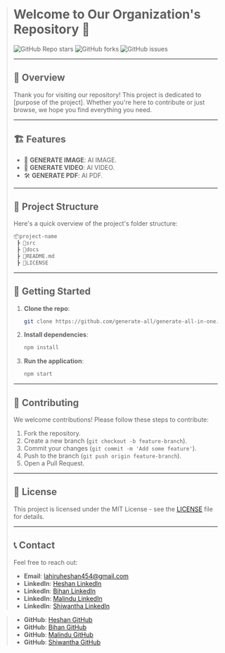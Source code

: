 > # Welcome to Our Organization's Repository 🎉
> 
> ![GitHub Repo stars](https://img.shields.io/github/stars/github.com/generate-all/generate-all-in-one.git?style=social)
> ![GitHub forks](https://img.shields.io/github/forks/github.com/generate-all/generate-all-in-one.git?style=social)
> ![GitHub issues](https://img.shields.io/github/issues/github.com/generate-all/generate-all-in-one.git)
> 
> ---
> 
> ## 🌟 Overview
> 
> Thank you for visiting our repository! This project is dedicated to [purpose of the project]. Whether you're here to contribute or just browse, we hope you find everything you need.
> 
> ---
> 
> ## 🏗️ Features
> 
> - 🔧 **GENERATE IMAGE**: AI IMAGE.
> - 🚀 **GENERATE VIDEO**: AI VIDEO.
> - 🛠️ **GENERATE PDF**: AI PDF.
> 
> ---
> 
> ## 📂 Project Structure
> 
> Here's a quick overview of the project's folder structure:
> 
> ```bash
> 📦project-name
>  ┣ 📂src
>  ┣ 📂docs
>  ┣ 📜README.md
>  ┣ 📜LICENSE
> ```
> 
> ---
> 
> ## 🚀 Getting Started
> 
> 1. **Clone the repo**: 
>    ```bash
>    git clone https://github.com/generate-all/generate-all-in-one.git
>    ```
> 
> 2. **Install dependencies**:
>    ```bash
>    npm install
>    ```
> 
> 3. **Run the application**:
>    ```bash
>    npm start
>    ```
> 
> ---
> 
> ## 🤝 Contributing
> 
> We welcome contributions! Please follow these steps to contribute:
> 
> 1. Fork the repository.
> 2. Create a new branch (`git checkout -b feature-branch`).
> 3. Commit your changes (`git commit -m 'Add some feature'`).
> 4. Push to the branch (`git push origin feature-branch`).
> 5. Open a Pull Request.
> 
> ---
> 
> ## 📄 License
> 
> This project is licensed under the MIT License - see the [LICENSE](LICENSE) file for details.
> 
> ---
> 
> ## 📞 Contact
> 
> Feel free to reach out:
> 
> - **Email**: lahiruheshan454@gmail.com
> - **LinkedIn**: [Heshan LinkedIn](https://www.linkedin.com/in/lahiru-heshan-20175b299/)
> - **LinkedIn**: [Bihan LinkedIn](https://www.linkedin.com/in/bihan-madhusankha-2b61142b6/)
> - **LinkedIn**: [Malindu LinkedIn](https://www.linkedin.com/in/malindu-delpitiya/)
> - **LinkedIn**: [Shiwantha LinkedIn](https://www.linkedin.com/in/shiwantha-prasad-4792502ab/)

> - **GitHub**: [Heshan GitHub](https://github.com/Heshan-Lahiru)
> - **GitHub**: [Bihan GitHub](https://github.com/BihanMadhusankha)
> - **GitHub**: [Malindu GitHub](https://github.com/MalinduDelpitiya55)
> - **GitHub**: [Shiwantha GitHub](https://github.com/SHIWANTHAofficial)
